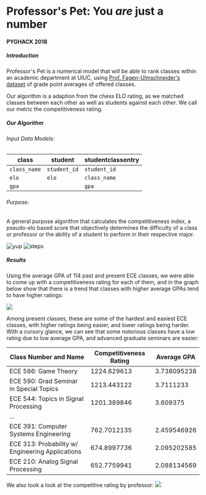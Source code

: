 # Professor's Pet: You *are* just a number
#### PYGHACK 2018

##### Introduction
Professor's Pet is a numerical model that will be able to rank classes within an academic department at UIUC, using [Prof. Fagen-Ulmschneider's dataset](https://github.com/wadefagen/datasets/tree/master/gpa) of grade point averages of offered classes.

Our algorithm is a adaption from the chess ELO rating, as we matched classes between each other as well as students against each other. We call our metric the competitiveness rating.

##### Our Algorithm

###### Input Data Models:

| class      | student    | studentclassentry |
|------------|------------|-------------------|
| `class_name` | `student_id` | `student_id`        |
| `elo`        | `elo`        | `class_name`        |
| `gpa`        |            | `gpa`               |

###### Purpose:
A general purpose algorithm that calculates the competitiveness index, a pseudo-elo based score that
objectively determines the difficulty of a class or professor or the ability of a student to perform in their respective major.

![yup](https://i.imgur.com/5eVFFHl.png)
![steps](https://i.imgur.com/gDF3w2f.png)


##### Results


Using the average GPA of 114 past and present ECE classes, we were able to come up with a competitiveness rating for each of them, and in the graph below show that there is a trend that classes with higher average GPAs tend to have higher ratings:

![](https://i.postimg.cc/jqhCSCqT/Competitiveness_Rating_vs_Average_GPA.png)

Among present classes, these are some of the hardest and easiest ECE classes, with higher ratings being easier, and lower ratings being harder. With a cursory glance, we can see that some notorious classes have a low rating due to low average GPA, and advanced graduate seminars are easier:

| Class Number and Name                            | Competitiveness Rating | Average GPA |
|--------------------------------------------------|--------------------|-------------|
| ECE 586: Game Theory                             | 1224.629613        | 3.738095238 |
| ECE 590: Grad Seminar in Special Topics          | 1213.443122        | 3.7111233   |
| ECE 544: Topics in Signal Processing             | 1201.389846        | 3.609375    |
| ...                                              |                    |             |
| ECE 391: Computer Systems Engineering            | 762.7012135        | 2.459546926 |
| ECE 313: Probability w/ Engineering Applications | 674.8997736        | 2.095202585 |
| ECE 210: Analog Signal Processing                | 652.7759941        | 2.088134569 |


We also took a look at the competitive rating by professor:
![](https://i.postimg.cc/KvbKFV61/Class_Competitiveness_Rating_by_Professor.png)
